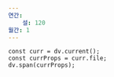 ```yaml
---
연간: 
	설: 120
월간: 1
---
```

```dataviewjs
const curr = dv.current();
const currProps = curr.file;
dv.span(currProps);
```